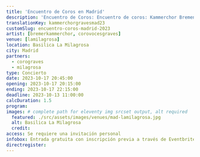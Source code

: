 ```yaml
---
title: 'Encuentro de Coros en Madrid'
description: 'Encuentro de Coros: Encuentro de coros: Kammerchor Bremen encuentra al Coro de Voces Graves de Madrid'
translationKey: kammerchorgravesmad23
customSlug: encuentro-coros-madrid-2023
artist: [bremerkammerchor, corovocesgraves]
venue: [lamilagrosa]
location: Basilica La Milagrosa
city: Madrid
partners:
  - corograves
  - milagrosa
type: Concierto
date: 2023-10-17 20:45:00
opening: 2023-10-17 20:15:00
ending: 2023-10-17 22:15:00
deadline: 2023-10-13 11:00:00
calcDuration: 1.5
program:
images: # complete path for eleventy img srcset output, alt required
  featured: ./src/assets/images/venues/mad-lamilagrosa.jpg
  alt: Basilica La Milagrosa
  credit:
access: Se requiere una invitación personal
infobox: Entrada gratuita con inscripción previa a través de Eventbrite.
directregister:
---
```

